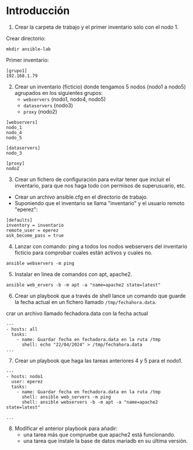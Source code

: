 # Introducción

1. Crear la carpeta de trabajo y el primer inventario solo con el nodo 1.

Crear directorio:

```
mkdir ansible-lab
```

Primer inventario:
```
[grupo1]
192.168.1.79
```

2. Crear un inventario (ficticio) donde tengamos 5 nodos (nodo1 a nodo5) agrupados en los siguientes grupos:
   - `webservers` (nodo1, nodo4, nodo5)
   - `dataservers` (nodo3)
   - `proxy` (nodo2)

```
[webservers]
nodo_1
nodo_4
nodo_5

[dataservers]
nodo_3

[proxy]
nodo2
```

3. Crear un fichero de configuración para evitar tener que incluir el inventario, para que nos haga todo con permisos de superusuario, etc.

- Crear un archivo ansible.cfg en el directorio de trabajo.
- Suponiendo que el inventario se llama "inventario" y el usuario remoto "eperez":

```
[defaults]
inventory = inventario
remote_user = eperez
ask_become_pass = true
```

4. Lanzar con comando: ping a todos los nodos webservers del inventario ficticio para comprobar cuales están activos y cuales no.

```
ansible webservers -m ping 
```

5. Instalar en linea de comandos con apt, apache2.

```
ansible web_ervers -b -m apt -a "name=apache2 state=latest"
```

6. Crear un playbook que a través de shell lance un comando que guarde la fecha actual en un fichero llamado `/tmp/fechahora.data`.

crar un archivo llamado fechadora.data con la fecha actual

```
---
- hosts: all
  tasks:
    - name: Guardar fecha en fechadora.data en la ruta /tmp
      shell: echo "22/04/2024" > /tmp/fechahora.data
...
```

7. Crear un playbook que haga las tareas anteriores 4 y 5 para el nodo1.

```
---
- hosts: nodo1
  user: eperez
  tasks:
    - name: Guardar fecha en fechadora.data en la ruta /tmp
      shell: ansible web_servers -m ping 
      shell: ansible webservers -b -m apt -a "name=apache2 state=latest"

...
```

8. Modificar el anterior playbook para añadir:
   - una tarea más que compruebe que apache2 está funcionando.
   - una tarea que instale la base de datos mariadb en su última versión.



